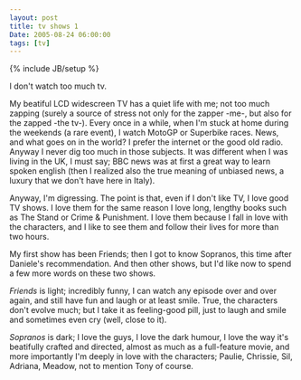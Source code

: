 ```yaml
---
layout: post
title: tv shows 1
Date: 2005-08-24 06:00:00
tags: [tv]
---
```

{% include JB/setup %} 

I don't watch too much tv.

My beatiful LCD widescreen TV has a quiet life with me; not too much zapping (surely a source of stress not only for the zapper -me-, but also for the zapped -the tv-). Every once in a while, when I'm stuck at home during the weekends (a rare event), I watch MotoGP or Superbike races. News, and what goes on in the world? I prefer the internet or the good old radio. Anyway I never dig too much in those subjects. It was different when I was living in the UK, I must say; BBC news was at first a great way to learn spoken english (then I realized also the true meaning of unbiased news, a luxury that we don't have here in Italy).  
  
Anyway, I'm digressing. The point is that, even if I don't like TV, I love good TV shows. I love them for the same reason I love long, lengthy books such as The Stand or Crime & Punishment. I love them because I fall in love with the characters, and I like to see them and follow their lives for more than two hours.  
  
My first show has been Friends; then I got to know Sopranos, this time after Daniele's recommendation. And then other shows, but I'd like now to spend a few more words on these two shows.  
  
*Friends* is light; incredibly funny, I can watch any episode over and over again, and still have fun and laugh or at least smile. True, the characters don't evolve much; but I take it as feeling-good pill, just to laugh and smile and sometimes even cry (well, close to it).  
  
*Sopranos* is dark; I love the guys, I love the dark humour, I love the way it's beatifully crafted and directed, almost as much as a full-feature movie, and more importantly I'm deeply in love with the characters; Paulie, Chrissie, Sil, Adriana, Meadow, not to mention Tony of course. 
